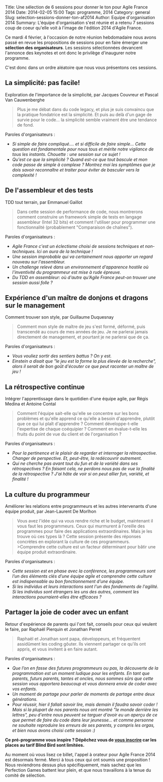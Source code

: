 Title: Une sélection de 6 sessions pour donner le ton pour Agile France 2014
Date: 2014-02-05 15:00
Tags: programme, 2014
Category: general
Slug: selection-sessions-donner-ton-af2014
Author: Equipe d'organisation 2014
Summary: L'équipe d'organisation s'est réunie et a retenu 7 sessions coup de coeur qu'elle voit à l'image de l'édition 2014 d'Agile France.

Ce mardi 4 février, à l'occasion de notre réunion hebdomadaire nous avons passé en revue les propositions de sessions pour en faire émerger une **sélection des organisateurs**.
Les sessions sélectionnées devancent l'annonce des keynotes et ont donc le privilège d'inaugurer notre programme.

C'est donc dans un ordre aléatoire que nous vous présentons ces sessions.

## La simplicité: pas facile! ##
Exploration de l'importance de la simplicité, par Jacques Couvreur et Pascal Van Cauwenberghe

> Plus je me débat dans du code legacy, et plus je suis convaincu que la pratique fondatrice est la simplicité.
> Et puis au delà d'un gage de survie pour le code… la simplicité semble vraiment être une tendance de fond.

Paroles d'organisateurs :

- *Si simple de faire compliqué.... et si difficile de faire simple... Cette question est fondamentale pour nous tous et mérite notre vigilance de tous les instants. Chouette : une session sur ce sujet !*
- *Qu'est ce que la simplicité ? Quand est-ce que tout bascule et mon code passe de simple à complexe ? Montrez moi les symptômes que je dois savoir reconnaître et traiter pour éviter de basculer vers la complexité !* 

## De l'assembleur et des tests ##
TDD tout terrain, par Emmanuel Gaillot

> Dans cette session de performance de code, nous montrerons comment construire un framework simple de tests en langage assembleur (Intel 32 bits) et comment l'utiliser pour programmer une fonctionnalité (probablement "Comparaison de chaînes").

Paroles d'organisateurs :

- *Agile France c'est un éclectisme choisi de sessions techniques et non-techniques. Ici on aura de la technique !*
- *Une session improbable qui va certainement nous apporter un regard nouveau sur l'assembleur.*
- *Un challenge relevé dans un environnement d'apparence hostile où l'inventivité du programmeur est mise à rude épreuve.*
- *Du TDD en assembleur: où d'autre qu'Agile France peut-on trouver une session aussi folle ?*

## Expérience d'un maître de donjons et dragons sur le management ##
Comment trouver son style, par Guillaume Duquesnay

> Comment mon style de maître de jeu s'est formé, déformé, puis transcendé au cours de mes années de jeu. Je ne parlerai jamais directement de management, et pourtant je ne parlerai que de ça.

Paroles d'organisateurs :

- *Vous vouliez sortir des sentiers battus ? On y est.* 
- *Einstein a disait que "le jeu est la forme la plus élevée de la recherche", alors il serait de bon goût d'écouter ce que peut raconter un maître de jeu !*

## La rétrospective continue ##
Intégrer l'apprentissage dans le quotidien d'une équipe agile, par Régis Medina et Antoine Contal

>Comment l'équipe sait-elle qu'elle se concentre sur les bons problèmes et qu'elle apprend ce qu'elle a besoin d'apprendre, plutôt que ce qui lui plaît d'apprendre ?
>Comment développe-t-elle l'expertise de chaque coéquipier ?
>Comment en évalue-t-elle les fruits du point de vue du client et de l'organisation ?

Paroles d'organisateurs :

- *Pour la pertinence et le plaisir de regarder et interroger la rétrospective. Changer de perspective. Et, peut-être, la redécouvrir autrement.*
- *Qui ne cherche pas avant tout du fun et de la variété dans ses rétrospectives ? En faisant cela, ne perdons nous pas de vue la finalité de la rétrospective ? J'ai hâte de voir si on peut allier fun, variété, et finalité !*

## La culture du programmeur ##
Améliorer les relations entre programmeurs et les autres intervenants d'une équipe produit, par Jean-Laurent De Morlhon

> Vous avez l'idée qui va vous rendre riche et le budget, maintenant il vous faut les programmeurs. Ceux qui murmurent à l'oreille des programmes pour faire des applications extraordinaires. Mais je les trouve où ces types là ? Cette session présente des réponses concrètes en explorant la culture de ces programmeurs. >Comprendre cette culture est un facteur déterminant pour bâtir une équipe produit extraordinaire.

Paroles d'organisateurs :

- *Cette session est en phase avec la conférence, les programmeurs sont l’un des éléments clés d’une équipe agile et comprendre cette culture est indispensable au bon fonctionnement d’une équipe.*
- *Si les individus et leurs interactions sont l'un des fondements de l'agilité. Si les individus sont étrangers les uns des autres, comment les interactions pourraient-elles être efficaces ?*

## Partager la joie de coder avec un enfant ##
Retour d'expérience de parents qui l'ont fait, conseils pour ceux qui veulent le faire, par Raphaël Pierquin et Jonathan Perret

> Raphaël et Jonathan sont papa, développeurs, et fréquentent assidûment les coding gôuter. Ils viennent partager ce qu'ils ont appris, et vous invitent à en faire autant.

Paroles d'organisateurs :

- *Que l’on en fasse des futures programmeurs ou pas, la découverte de la programmation est un moment ludique pour les enfants. En tant que parents, futurs parents, tantes et oncles, nous sommes sûrs que cette session vous apportera beaucoup et vous donnera envie de coder avec vos enfants.*
- *Un moment de partage pour parler de moments de partage entre deux générations.*
- *Pour réussir, hier il fallait savoir lire, mais demain il faudra savoir coder ! Mais si la plupart de nos parents nous ont montré "le monde derrière les lettres", peu d'entre nous peuvent se targuer d'avoir eu un aperçu de ce que permet de faire du code dans leur jeunesse... et comme personne ne souhaite reproduire les erreurs de ses parents, y compris les orgas, et bien nous avons choisi cette session  :)*

**Ce pré-programme vous inspire ? Dépêchez vous de [vous inscrire][1] car les places au tarif Blind Bird sont limitées.**

Au moment où vous lisez ce billet, l'appel à orateur pour Agile France 2014 est désormais fermé.
Merci à tous ceux qui ont soumis une proposition ! Nous reviendrons dessus plus spécifiquement, mais sachez que les Perfection Games battent leur plein, et que nous travaillons à la tenue du comité de sélection.

[1]: http://www.conference-agile.fr/
